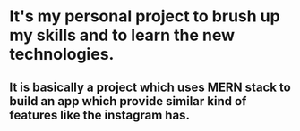 # It's my personal project to brush up my skills and to learn the new technologies.
## It is basically a project which uses MERN stack to build an app which provide similar kind of features like the instagram has.
